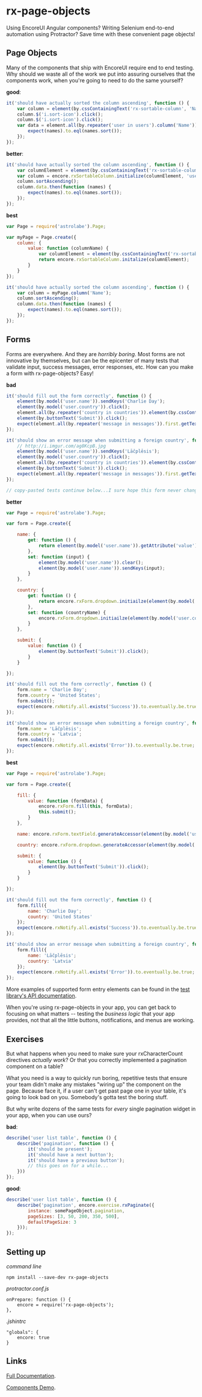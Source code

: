 # rx-page-objects

Using EncoreUI Angular components? Writing Selenium end-to-end automation using Protractor? Save time with these convenient page objects!

## Page Objects

Many of the components that ship with EncoreUI require end to end testing. Why should we waste all of the work we put into assuring ourselves that the components work, when you're going to need to do the same yourself?

**good**:
```js
it('should have actually sorted the column ascending', function () {
    var column = element(by.cssContainingText('rx-sortable-column', 'Name'));
    column.$('i.sort-icon').click();
    column.$('i.sort-icon').click();
    var data = element.all(by.repeater('user in users').column('Name')).getText().then(function (names) {
        expect(names).to.eql(names.sort());
    });
});
```

**better**:
```js
it('should have actually sorted the column ascending', function () {
    var columnElement = element(by.cssContainingText('rx-sortable-column', 'Name'));
    var column = encore.rxSortableColumn.initialize(columnElement, 'user in users');
    column.sortAscending();
    column.data.then(function (names) {
        expect(names).to.eql(names.sort());
    });
});
```

**best**
```js
var Page = require('astrolabe').Page;

var myPage = Page.create({
    column: {
        value: function (columnName) {
            var columnElement = element(by.cssContainingText('rx-sortable-column', columnName));
            return encore.rxSortableColumn.initalize(columnElement);
        }
    }
});

it('should have actually sorted the column ascending', function () {
    var column = myPage.column('Name');
    column.sortAscending();
    column.data.then(function (names) {
        expect(names).to.eql(names.sort());
    });
});
```

## Forms

Forms are everywhere. And they are *horribly boring*. Most forms are not innovative by themselves, but can be the epicenter of many tests that validate input, success messages, error responses, etc. How can you make a form with rx-page-objects? Easy!

**bad**
```js
it('should fill out the form correctly', function () {
    element(by.model('user.name')).sendKeys('Charlie Day');
    element(by.model('user.country')).click();
    element.all(by.repeater('country in countries')).element(by.cssContainingText('option', 'United States')).click();
    element(by.buttonText('Submit')).click();
    expect(element.all(by.repeater('message in messages')).first.getText()).to.eventually.contain('Success');
});

it('should show an error message when submitting a foreign country', function () {
    // http://i.imgur.com/ag8KcpB.jpg
    element(by.model('user.name')).sendKeys('Lāčplēsis');
    element(by.model('user.country')).click();
    element.all(by.repeater('country in countries')).element(by.cssContainingText('option', 'Latvia')).click();
    element(by.buttonText('Submit')).click();
    expect(element.all(by.repeater('message in messages')).first.getText()).to.eventually.contain('Error');
});

// copy-pasted tests continue below...I sure hope this form never changes...
```

**better**
```js
var Page = require('astrolabe').Page;

var form = Page.create({

    name: {
        get: function () {
            return element(by.model('user.name')).getAttribute('value');
        },
        set: function (input) {
            element(by.model('user.name')).clear();
            element(by.model('user.name')).sendKeys(input);
        }
    },

    country: {
        get: function () {
            return encore.rxForm.dropdown.initiailze(element(by.model('user.country'))).selectedOption;
        },
        set: function (countryName) {
            encore.rxForm.dropdown.initiailze(element(by.model('user.country'))).select(countryName);
        }
    },

    submit: {
        value: function () {
            element(by.buttonText('Submit')).click();
        }
    }

});

it('should fill out the form correctly', function () {
    form.name = 'Charlie Day';
    form.country = 'United States';
    form.submit();
    expect(encore.rxNotify.all.exists('Success')).to.eventually.be.true;
});

it('should show an error message when submitting a foreign country', function () {
    form.name = 'Lāčplēsis';
    form.country = 'Latvia';
    form.submit();
    expect(encore.rxNotify.all.exists('Error')).to.eventually.be.true;
});
```

**best**
```js
var Page = require('astrolabe').Page;

var form = Page.create({

    fill: {
        value: function (formData) {
            encore.rxForm.fill(this, formData);
            this.submit();
        }
    },

    name: encore.rxForm.textField.generateAccessor(element(by.model('user.name'))),

    country: encore.rxForm.dropdown.generateAccessor(element(by.model('user.country')),

    submit: {
        value: function () {
            element(by.buttonText('Submit')).click();
        }
    }

});

it('should fill out the form correctly', function () {
    form.fill({
        name: 'Charlie Day';
        country: 'United States'
    });
    expect(encore.rxNotify.all.exists('Success')).to.eventually.be.true;
});

it('should show an error message when submitting a foreign country', function () {
    form.fill({
        name: 'Lāčplēsis';
        country: 'Latvia'
    });
    expect(encore.rxNotify.all.exists('Error')).to.eventually.be.true;
});
```

More examples of supported form entry elements can be found in the [test library's API documentation](http://rackerlabs.github.io/encore-ui/rx-page-objects/index.html#rxForm).

When you're using rx-page-objects in your app, you can get back to focusing on what matters -- testing the *business logic* that your app provides, not that all the little buttons, notifications, and menus are working.

## Exercises

But what happens when you need to make sure your rxCharacterCount directives *actually work*? Or that you correctly implemented a pagination component on a table?

What you need is a way to quickly run boring, repetitive tests that ensure your team didn't make any mistakes "wiring up" the component on the page. Because face it, if a user can't get past page one in your table, it's going to look bad on you. Somebody's gotta test the boring stuff.

But why write dozens of the same tests for *every* single pagination widget in your app, when you can use ours?

**bad**:
```js
describe('user list table', function () {
    describe('pagination', function () {
        it('should be present');
        it('should have a next button');
        it('should have a previous button');
        // this goes on for a while...
    }))
});
```

**good**:
```js
describe('user list table', function () {
    describe('pagination', encore.exercise.rxPaginate({
        instance: somePageObject.pagination,
        pageSizes: [3, 50, 200, 350, 500],
        defaultPageSize: 3
    }));
});
```

## Setting up

*command line*

    npm install --save-dev rx-page-objects

*protractor.conf.js*

    onPrepare: function () {
        encore = require('rx-page-objects');
    },

*.jshintrc*

    "globals": {
        encore: true
    }

## Links

[Full Documentation](http://rackerlabs.github.io/encore-ui/rx-page-objects/index.html).

[Components Demo](http://rackerlabs.github.io/encore-ui/#/overview).
